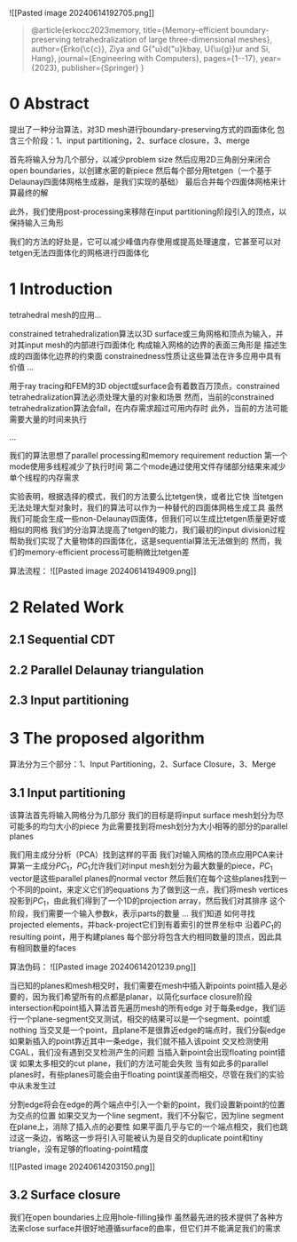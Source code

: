 ![[Pasted image 20240614192705.png]]
> @article{erkocc2023memory,
  title={Memory-efficient boundary-preserving tetrahedralization of large three-dimensional meshes},
  author={Erko{\c{c}}, Ziya and G{\"u}d{\"u}kbay, U{\u{g}}ur and Si, Hang},
  journal={Engineering with Computers},
  pages={1--17},
  year={2023},
  publisher={Springer}
  }
  
# 0 Abstract
提出了一种分治算法，对3D mesh进行boundary-preserving方式的四面体化
包含三个阶段：1、input partitioning，2、surface closure，3、merge

首先将输入分为几个部分，以减少problem size
然后应用2D三角剖分来闭合open boundaries，以创建水密的新piece
然后每个部分用tetgen（一个基于Delaunay四面体网格生成器，是我们实现的基础）
最后合并每个四面体网格来计算最终的解

此外，我们使用post-processing来移除在input partitioning阶段引入的顶点，以保持输入三角形

我们的方法的好处是，它可以减少峰值内存使用或提高处理速度，它甚至可以对tetgen无法四面体化的网格进行四面体化
# 1 Introduction
tetrahedral mesh的应用...

constrained tetrahedralization算法以3D surface或三角网格和顶点为输入，并对其input mesh的内部进行四面体化
构成输入网格的边界的表面三角形是 描述生成的四面体化边界的约束面
constrainedness性质让这些算法在许多应用中具有价值
...

用于ray tracing和FEM的3D object或surface会有着数百万顶点，constrained tetrahedralization算法必须处理大量的对象和场景
然而，当前的constrained tetrahedralization算法会fall，在内存需求超过可用内存时
此外，当前的方法可能需要大量的时间来执行

...

我们的算法思想了parallel processing和memory requirement reduction
第一个mode使用多线程减少了执行时间
第二个mode通过使用文件存储部分结果来减少单个线程的内存需求

实验表明，根据选择的模式，我们的方法要么比tetgen快，或者比它快
当tetgen无法处理大型对象时，我们的算法可以作为一种替代的四面体网格生成工具
虽然我们可能会生成一些non-Delaunay四面体，但我们可以生成比tetgen质量更好或相似的网格
我们的分治算法提高了tetgen的能力，我们最初的input division过程帮助我们实现了大量物体的四面体化，这是sequential算法无法做到的
然而，我们的memory-efficient process可能稍微比tetgen差

算法流程：
![[Pasted image 20240614194909.png]]

# 2 Related Work
## 2.1 Sequential CDT
## 2.2 Parallel Delaunay triangulation
## 2.3 Input partitioning

# 3 The proposed algorithm
算法分为三个部分：1、Input Partitioning，2、Surface Closure，3、Merge
## 3.1 Input partitioning
该算法首先将输入网格分为几部分
我们的目标是将input surface mesh划分为尽可能多的均匀大小的piece
为此需要找到将mesh划分为大小相等的部分的parallel planes

我们用主成分分析（PCA）找到这样的平面
我们对输入网格的顶点应用PCA来计算第一主成分$PC_1$，$PC_1$允许我们对input mesh划分为最大数量的piece，$PC_1$ vector是这些parallel planes的normal vector
然后我们在每个这些planes找到一个不同的point，来定义它们的equations
为了做到这一点，我们将mesh vertices投影到$PC_1$，由此我们得到了一个1D的projection array，然后我们对其排序
这个阶段，我们需要一个输入参数$k$，表示parts的数量
...
我们知道 如何寻找projected elements，并back-project它们到有着索引的世界坐标中
沿着$PC_1$的resulting point，用于构建planes
每个部分将包含大约相同数量的顶点，因此具有相同数量的faces

算法伪码：
![[Pasted image 20240614201239.png]]

当已知的planes和mesh相交时，我们需要在mesh中插入新points
point插入是必要的，因为我们希望所有的点都是planar，以简化surface closure阶段
intersection和point插入算法首先遍历mesh的所有edge
对于每条edge，我们运行一个plane-segment交叉测试，相交的结果可以是一个segment、point或nothing
当交叉是一个point，且plane不是很靠近edge的端点时，我们分裂edge
如果新插入的point靠近其中一条edge，我们就不插入该point
交叉检测使用CGAL，我们没有遇到交叉检测产生的问题
当插入新point会出现floating point错误
如果太多相交的cut plane，我们的方法可能会失败
当有如此多的parallel planes时，有些planes可能会由于floating point误差而相交，尽管在我们的实验中从未发生过

分割edge将会在edge的两个端点中引入一个新的point，我们设置新point的位置为交点的位置
如果交叉为一个line segment，我们不分裂它，因为line segment在plane上，消除了插入点的必要性
如果平面几乎与它的一个端点相交，我们也跳过这一条边，省略这一步将引入可能被认为是自交的duplicate point和tiny triangle，没有足够的floating-point精度

![[Pasted image 20240614203150.png]]
## 3.2 Surface closure
我们在open boundaries上应用hole-filling操作
虽然最先进的技术提供了各种方法来close surface并很好地遵循surface的曲率，但它们并不能满足我们的需求

